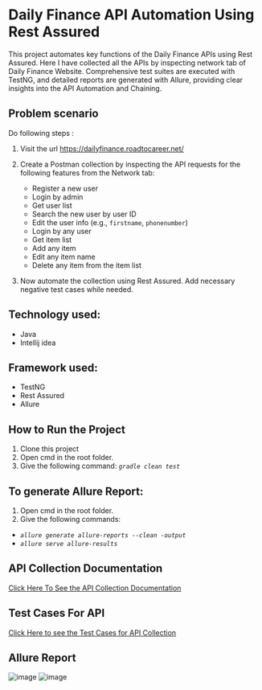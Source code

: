 # Daily Finance API Automation Using Rest Assured
This project automates key functions of the Daily Finance APIs using Rest Assured. Here I have collected all the APIs by inspecting network tab of Daily Finance Website.
Comprehensive test suites are executed with TestNG, and detailed reports are generated with Allure, providing clear insights into the API Automation and Chaining.

## Problem scenario 
Do following steps :

1. Visit the url https://dailyfinance.roadtocareer.net/

2. Create a Postman collection by inspecting the API requests for the following features from the Network tab:

    - Register a new user  
    - Login by admin  
    - Get user list  
    - Search the new user by user ID  
    - Edit the user info (e.g., `firstname`, `phonenumber`)  
    - Login by any user  
    - Get item list  
    - Add any item  
    - Edit any item name  
    - Delete any item from the item list


3. Now automate the collection using Rest Assured. Add necessary negative test cases while needed.

## Technology used:
- Java
- Intellij idea

## Framework used:
  - TestNG
  - Rest Assured
  - Allure


## How to Run the Project
1. Clone this project
2. Open cmd in the root folder.
3. Give the following command:  _````gradle clean test````_

## To generate Allure Report:
1. Open cmd in the root folder.
2. Give the following commands:
   
  *  _````allure generate allure-reports --clean -output````_
  *  _````allure serve allure-results````_
## API Collection Documentation
  [Click Here To See the API Collection Documentation ](https://documenter.getpostman.com/view/28923318/2sB2j7c8q3)
## Test Cases For API
   [Click Here to see the Test Cases for API Collection]()
## Allure Report
![image](https://github.com/user-attachments/assets/59795a38-ef1d-4c5c-b2bc-0ec23ff8e605)
![image](https://github.com/user-attachments/assets/e59a5deb-c01b-4787-a78b-e9480584ff3b)


